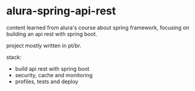 # alura-spring-api-rest
content learned from alura's course about spring framework, focusing on building an api rest with spring boot.

project mostly written in pt/br.

stack:
- build api rest with spring boot
- security, cache and monitoring
- profiles, tests and deploy

